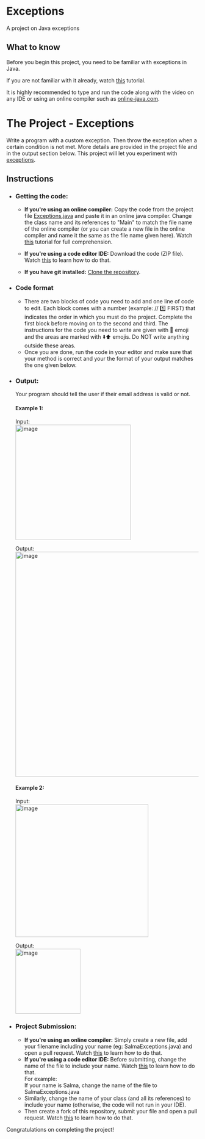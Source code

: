 # Exceptions
A project on Java exceptions

## What to know
Before you begin this project, you need to be familiar with exceptions in Java.
  
If you are not familiar with it already, watch [this](https://youtu.be/OIozDnGYqIU?t=108) tutorial. 
  
It is highly recommended to type and run the code along with the video on any IDE or using an online compiler such as [online-java.com](https://www.online-java.com/online_java_compiler).  

# The Project - Exceptions
Write a program with a custom exception. Then throw the exception when a certain condition is not met. More details are provided in the project file and in the output section below. This project will let you experiment with [exceptions](https://www.w3schools.com/java/java_try_catch.asp).

## Instructions 
- ### Getting the code:  
  - **If you're using an online compiler:** Copy the code from the project file [Exceptions.java](https://github.com/Github-Amity/JavaBasics1/blob/main/Exceptions.java) and paste it in an online java compiler. Change the class name and its references to "Main" to match the file name of the online compiler (or you can create a new file in the online compiler and name it the same as the file name given here).  Watch [this](https://youtu.be/xgyo7UsfKZo) tutorial for full comprehension.

  - **If you're using a code editor IDE:** Download the code (ZIP file). Watch [this](https://www.youtube.com/watch?v=vC_O2OgU178) to learn how to do that.  

  - **If you have git installed:** [Clone the repository](https://screenrec.com/share/mYGUsDTH9F).

- ### Code format
  - There are two blocks of code you need to add and one line of code to edit. Each block comes with a number (example: // 1️⃣ FIRST) that indicates the order in which you must do the project. Complete the first block before moving on to the second and third. The instructions for the code you need to write are given with 🔴 emoji and the areas are marked with ⬇️⬆️ emojis. Do NOT write anything outside these areas. 
  - Once you are done, run the code in your editor and make sure that your method is correct and your the format of your output matches the one given below.

- ### Output:  
  Your program should tell the user if their email address is valid or not.  
  #### Example 1:  
  Input:  
  <img width="302" alt="image" src="https://user-images.githubusercontent.com/85291498/211146008-ca159725-9448-4546-84f9-f18e873b4a24.png">  

  Output:  
  <img width="590" alt="image" src="https://user-images.githubusercontent.com/85291498/211146073-a3376401-588a-4189-b2bb-4e6b08d1da24.png">  
      
      
  #### Example 2:  
  Input:  
  <img width="348" alt="image" src="https://user-images.githubusercontent.com/85291498/211146043-f511b147-e837-4395-b770-3a10e04998b4.png">  

  Output:  
  <img width="170" alt="image" src="https://user-images.githubusercontent.com/85291498/211146100-fec8cd6b-abc7-4e83-bf36-d5e49eed0eb0.png">  


- ### Project Submission:
  - **If you're using an online compiler:** Simply create a new file, add your filename including your name (eg: SalmaExceptions.java) and open a pull request. Watch [this](https://youtu.be/xgyo7UsfKZo?t=118) to learn how to do that.  
  - **If you're using a code editor IDE:** Before submitting, change the name of the file to include your name. Watch [this](https://youtu.be/vC_O2OgU178?t=128) to learn how to do that.  
For example:  
If your name is Salma, change the name of the file to SalmaExceptions.java  
  - Similarly, change the name of your class (and all its references) to include your name (otherwise, the code will not run in your IDE).  
  - Then create a fork of this repository, submit your file and open a pull request. Watch [this](https://screenrec.com/share/FmnKtd61DW) to learn how to do that.

Congratulations on completing the project!
